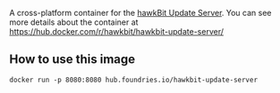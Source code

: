 A cross-platform container for the [hawkBit Update Server](http://repo1.maven.org/maven2/org/eclipse/hawkbit/hawkbit-update-server/).
You can see more details about the container at https://hub.docker.com/r/hawkbit/hawkbit-update-server/

## How to use this image

```
docker run -p 8080:8080 hub.foundries.io/hawkbit-update-server
```
